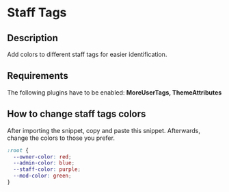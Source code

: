 # Staff Tags

## Description

Add colors to different staff tags for easier identification.

## Requirements

The following plugins have to be enabled:
**MoreUserTags, ThemeAttributes**

## How to change staff tags colors

After importing the snippet, copy and paste this snippet. Afterwards, change the colors to those you prefer.

```css
:root {
  --owner-color: red;
  --admin-color: blue;
  --staff-color: purple;
  --mod-color: green;
}
```
